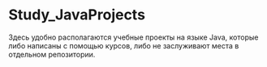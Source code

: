 # Study_JavaProjects

Здесь удобно располагаются учебные проекты на языке Java, которые либо написаны с помощью курсов, либо не заслуживают места в отдельном репозитории.
